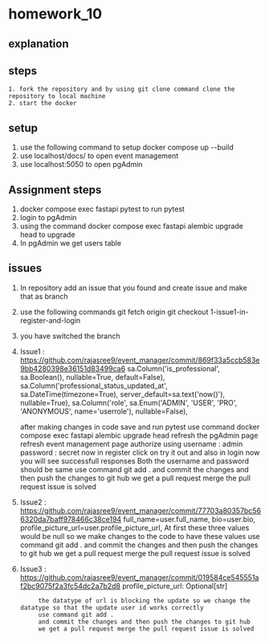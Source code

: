 # homework_10 #
## explanation 

## steps
    
    1. fork the repository and by using git clone command clone the repository to local machine 
    2. start the docker 
  
## setup
 
   1. use the following command to setup docker compose up --build
   2. use localhost/docs/ to open event management
   3. use localhost:5050 to open pgAdmin

## Assignment steps
  
   1. docker compose exec fastapi pytest to run pytest
   2. login to pgAdmin 
   3. using the command docker compose exec fastapi alembic upgrade head to upgrade 
   4. In pgAdmin we get users table 

## issues
   
   1. In repository add an issue that you found and create issue and make that as branch 
   2. use the following commands
       git fetch origin
       git checkout 1-issue1-in-register-and-login
   3. you have switched the branch
   4. Issue1 : https://github.com/rajasree9/event_manager/commit/869f33a5ccb583e9bb4280398e36151d83499ca6
               sa.Column('is_professional', sa.Boolean(), nullable=True, default=False),
               sa.Column('professional_status_updated_at', sa.DateTime(timezone=True), server_default=sa.text('now()'), nullable=True),
               sa.Column('role', sa.Enum('ADMIN', 'USER', 'PRO', 'ANONYMOUS', name='userrole'), nullable=False),

      after making changes in code save and run pytest
      use command docker compose exec fastapi alembic upgrade head
      refresh the pgAdmin page
      refresh event management page 
      authorize using username : admin
                      password : secret
      now in register click on try it out and also in login now you will see successfull responses
      Both the username and password should be same
      use command git add .
      and commit the changes and then push the changes to git hub
      we get a pull request merge the pull request issue is solved 

   5. Issue2 : https://github.com/rajasree9/event_manager/commit/77703a80357bc566320da7baff978466c38ce194
               full_name=user.full_name,
               bio=user.bio,
               profile_picture_url=user.profile_picture_url,
      At first these three values would be null so we make changes to the code to have these values 
      use command git add .
      and commit the changes and then push the changes to git hub
      we get a pull request merge the pull request issue is solved 
   
   6. Issue3 : https://github.com/rajasree9/event_manager/commit/019584ce545551af2bc9075f2a3fc54dc2a7b2d8
               profile_picture_url: Optional[str]

               the datatype of url is blocking the update so we change the datatype so that the update user id works correctly  
               use command git add .
               and commit the changes and then push the changes to git hub
               we get a pull request merge the pull request issue is solved        
                           